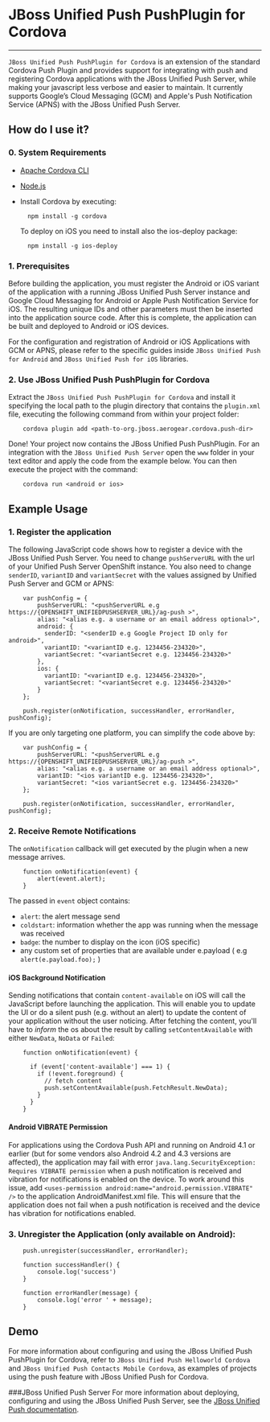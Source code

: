 # JBoss Unified Push PushPlugin for Cordova
---------

`JBoss Unified Push PushPlugin for Cordova` is an extension of the standard Cordova Push Plugin and provides support for integrating with push and registering Cordova applications with the JBoss Unified Push Server, while making your javascript less verbose and easier to maintain. It currently supports Google’s Cloud Messaging (GCM) and Apple's Push Notification Service (APNS) with the JBoss Unified Push Server.

## How do I use it?

### 0. System Requirements

* [Apache Cordova CLI](https://github.com/apache/cordova-cli/)
* [Node.js](http://nodejs.org/download/)
* Install Cordova by executing:
  
        npm install -g cordova
  
  To deploy on iOS you need to install also the ios-deploy package:
  
        npm install -g ios-deploy
  

### 1. Prerequisites

Before building the application, you must register the Android or iOS variant of the application with a running JBoss Unified Push Server instance and Google Cloud Messaging for Android or Apple Push Notification Service for iOS. The resulting unique IDs and other parameters must then be inserted into the application source code. After this is complete, the application can be built and deployed to Android or iOS devices.

For the configuration and registration of Android or iOS Applications with GCM or APNS, please refer to the specific guides inside `JBoss Unified Push for Android` and `JBoss Unified Push for iOS` libraries.

### 2. Use JBoss Unified Push PushPlugin for Cordova

Extract the `JBoss Unified Push PushPlugin for Cordova` and install it specifying the local path to the plugin directory that contains the `plugin.xml` file, executing the following command from within your project folder:

        cordova plugin add <path-to-org.jboss.aerogear.cordova.push-dir>


Done! Your project now contains the JBoss Unified Push PushPlugin. For an integration with the `JBoss Unified Push Server` open the `www` folder in your text editor and apply the code from the example below. You can then execute the project with the command:

        cordova run <android or ios>

## Example Usage
### 1. Register the application
The following JavaScript code shows how to register a device with the JBoss Unified Push Server. You need to change `pushServerURL` with the url of your Unified Push Server OpenShift instance. You also need to change `senderID`, `variantID` and `variantSecret` with the values assigned by Unified Push Server and GCM or APNS:

        var pushConfig = {
            pushServerURL: "<pushServerURL e.g https://{OPENSHIFT_UNIFIEDPUSHSERVER_URL}/ag-push >",
            alias: "<alias e.g. a username or an email address optional>",
            android: {
              senderID: "<senderID e.g Google Project ID only for android>",
              variantID: "<variantID e.g. 1234456-234320>",
              variantSecret: "<variantSecret e.g. 1234456-234320>"
            },
            ios: {
              variantID: "<variantID e.g. 1234456-234320>",
              variantSecret: "<variantSecret e.g. 1234456-234320>"
            }
        };

        push.register(onNotification, successHandler, errorHandler, pushConfig);


If you are only targeting one platform, you can simplify the code above by:


        var pushConfig = {
            pushServerURL: "<pushServerURL e.g https://{OPENSHIFT_UNIFIEDPUSHSERVER_URL}/ag-push >",
            alias: "<alias e.g. a username or an email address optional>",
            variantID: "<ios variantID e.g. 1234456-234320>",
            variantSecret: "<ios variantSecret e.g. 1234456-234320>"
        };

        push.register(onNotification, successHandler, errorHandler, pushConfig);


### 2. Receive Remote Notifications
The `onNotification` callback will get executed by the plugin when a new message arrives. 

        function onNotification(event) {
            alert(event.alert);
        }


The passed in `event` object contains:

* `alert`: the alert message send
* `coldstart`: information whether the app was running when the message was received
* `badge`: the number to display on the icon (iOS specific)
* any custom set of properties that are available under e.payload ( e.g `alert(e.payload.foo);` )


#### iOS Background Notification
Sending notifications that contain `content-available` on iOS will call the JavaScript before launching the application. This will enable you to update the UI or do a silent push (e.g. without an alert) to update the content of your application without the user noticing.  After fetching the content, you'll have to _inform_ the os about the result by calling `setContentAvailable` with either `NewData`, `NoData` or `Failed`:


        function onNotification(event) {

          if (event['content-available'] === 1) {
            if (!event.foreground) {
              // fetch content
              push.setContentAvailable(push.FetchResult.NewData);
            }
          }
        }


#### Android VIBRATE Permission
For applications using the Cordova Push API and running on Android 4.1 or earlier (but for some vendors also Android 4.2 and 4.3 versions are affected), the application may fail with error `java.lang.SecurityException: Requires VIBRATE permission` when a push notification is received and vibration for notifications is enabled on the device. To work around this issue, add `<uses-permission android:name="android.permission.VIBRATE" />` to the application AndroidManifest.xml file. This will ensure that the application does not fail when a push notification is received and the device has vibration for notifications enabled. 

### 3. Unregister the Application (only available on Android):


        push.unregister(successHandler, errorHandler);

        function successHandler() {
            console.log('success')
        }

        function errorHandler(message) {
            console.log('error ' + message);
        }


## Demo
For more information about configuring and using the JBoss Unified Push PushPlugin for Cordova, refer to `JBoss Unified Push Helloworld Cordova` and `JBoss Unified Push Contacts Mobile Cordova`, as examples of projects using the push feature with JBoss Unified Push for Cordova.

###JBoss Unified Push Server
For more information about deploying, configuring and using the JBoss Unified Push Server, see the [JBoss Unified Push documentation](https://access.redhat.com/documentation/en-US/Red_Hat_JBoss_Unified_Push/).

